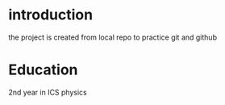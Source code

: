 # introduction 
 the project is created from local repo
 to practice git and github
# Education 
2nd year in ICS physics